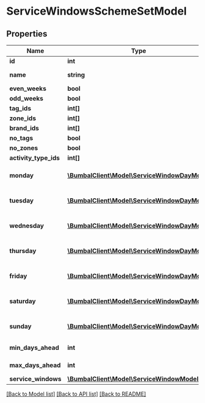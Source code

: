 # ServiceWindowsSchemeSetModel

## Properties
Name | Type | Description | Notes
------------ | ------------- | ------------- | -------------
**id** | **int** | Unique ID | [optional] 
**name** | **string** | Service windows scheme name | [optional] 
**even_weeks** | **bool** | even weeks | [optional] 
**odd_weeks** | **bool** | odd weeks | [optional] 
**tag_ids** | **int[]** | Tag id&#39;s | [optional] 
**zone_ids** | **int[]** | Zone id&#39;s | [optional] 
**brand_ids** | **int[]** | Brand id&#39;s | [optional] 
**no_tags** | **bool** | No tags boolean value | [optional] 
**no_zones** | **bool** | No zones boolean value | [optional] 
**activity_type_ids** | **int[]** | Activity type ids | [optional] 
**monday** | [**\BumbalClient\Model\ServiceWindowDayModel**](ServiceWindowDayModel.md) | ServiceWindowDayModel containing the cut off information | [optional] 
**tuesday** | [**\BumbalClient\Model\ServiceWindowDayModel**](ServiceWindowDayModel.md) | ServiceWindowDayModel containing the cut off information | [optional] 
**wednesday** | [**\BumbalClient\Model\ServiceWindowDayModel**](ServiceWindowDayModel.md) | ServiceWindowDayModel containing the cut off information | [optional] 
**thursday** | [**\BumbalClient\Model\ServiceWindowDayModel**](ServiceWindowDayModel.md) | ServiceWindowDayModel containing the cut off information | [optional] 
**friday** | [**\BumbalClient\Model\ServiceWindowDayModel**](ServiceWindowDayModel.md) | ServiceWindowDayModel containing the cut off information | [optional] 
**saturday** | [**\BumbalClient\Model\ServiceWindowDayModel**](ServiceWindowDayModel.md) | ServiceWindowDayModel containing the cut off information | [optional] 
**sunday** | [**\BumbalClient\Model\ServiceWindowDayModel**](ServiceWindowDayModel.md) | ServiceWindowDayModel containing the cut off information | [optional] 
**min_days_ahead** | **int** | Number of min. days ahead | [optional] 
**max_days_ahead** | **int** | Number of max. days ahead | [optional] 
**service_windows** | [**\BumbalClient\Model\ServiceWindowModel[]**](ServiceWindowModel.md) |  | [optional] 

[[Back to Model list]](../README.md#documentation-for-models) [[Back to API list]](../README.md#documentation-for-api-endpoints) [[Back to README]](../README.md)


